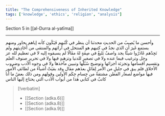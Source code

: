 ```yaml
---
title: "The Comprehensiveness of Inherited Knowledge"
tags: ['knowledge', 'ethics', 'religion', "analysis"]
---
```


 Section 5 in [[al-Durra al-yatīma]]

---
وأحسن ما يُصِيبُ من الحديثِ محدثنا أن ينظر في كُتُبهم فَيَكُون كأنه إياهم يحاور ومنهم يستمع غَيرَ أن الذي نجدُ في كتبهم هو المنتخل في آرائهم والمنتقى من أَحَادِيثهم ولم نَجِدْهم غَادَرُوا شيئًا يجد واصفٌ بَليغٌ في صِفَةٍ لهُ مقَالًا لم يسبقوه إليه لا في تعظيم لله  عز وجل  وترغيب فيما عنده ولا في تصغيرٍ للدنيا وتزهيدٍ فيها ولا في تحريرِ صنوف العلم وتقسيم أقسامها وتجزئة أجزائها وتوضيح سُبُلها وتبيين مآخذها ولا في وجوه الأدب وضروب الأخلاق فلم يبق في جليلٍ من الأمر لِقائلٍ بعدَهم مقال وقد بقيَتْ أشياءُ من لطائفِ الأُمور فيها مواضع لصغار الفطن مشتقةٌ من جِسامِ حِكَم الأولين وقولهم ومن ذلك بعضُ ما أنا كاتبٌ في كتابي هذا من أبواب الأدب التي يحتاج إليها الناس

> [!verbatim]
> - [[Section (adka.6)]]
> - [[Section (adka.8)]]
> - [[Section (adka.9)]]

